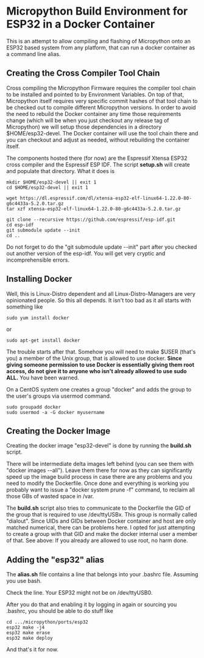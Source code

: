Micropython Build Environment for ESP32 in a Docker Container
=============================================================

This is an attempt to allow compiling and flashing of Micropython
onto an ESP32 based system from any platform, that can run a docker
container as a command line alias.

Creating the Cross Compiler Tool Chain
--------------------------------------

Cross compiling the Micropython Firmware requires the compiler tool
chain to be installed and pointed to by Environment Variables.
On top of that, Micropython itself requires very specific commit hashes
of that tool chain to be checked out to compile different Micropython versions.
In order to avoid the need to rebuild the Docker container any time those
requirements change (which will be when you just checkout any release
tag of Micropython) we will setup those dependencies in
a directory $HOME/esp32-devel. The Docker container will use the tool chain
there and you can checkout and adjust as needed, without rebuilding the
container itself.

The components hosted there (for now) are
the Espressif Xtensa ESP32 cross compiler
and the Espressif ESP IDF. The script __setup.sh__ will create and populate
that directory. What it does is

```
mkdir $HOME/esp32-devel || exit 1
cd $HOME/esp32-devel || exit 1

wget https://dl.espressif.com/dl/xtensa-esp32-elf-linux64-1.22.0-80-g6c4433a-5.2.0.tar.gz
tar xzf xtensa-esp32-elf-linux64-1.22.0-80-g6c4433a-5.2.0.tar.gz

git clone --recursive https://github.com/espressif/esp-idf.git
cd esp-idf
git submodule update --init
cd ..
```

Do not forget to do the "git submodule update --init" part after
you checked out another version of the esp-idf. You will get very cryptic
and incomprehensible errors.

Installing Docker
-----------------

Well, this is Linux-Distro dependent and all Linux-Distro-Managers are
very opinionated people. So this all depends. It isn't too bad as it all
starts with something like
```
sudo yum install docker
```
or
```
sudo apt-get install docker
```

The trouble starts after that. Somehow you will need to make $USER
(that's you) a member of the Unix group, that is allowed to use docker.
__Since giving someone permission to use Docker is essentially giving
them root access, do not give it to anyone who isn't already allowed to
use sudo ALL.__ You have been warned. 

On a CentOS system one creates a group "docker" and adds the group to
the user's groups via usermod command.

```
sudo groupadd docker
sudo usermod -a -G docker myusername
```

Creating the Docker Image
-------------------------

Creating the docker image "esp32-devel" is done by running the
__build.sh__ script.

There will be intermediate delta images left behind (you can see them
with "docker images --all"). Leave them there for now as they can
significantly speed up the image build process in case there are any
problems and you need to modify the Dockerfile.
Once done and everything is working you probably want to issue
a "docker system prune -f" command, to reclaim all those GBs of wasted
space in /var.

The __build.sh__ script also tries to communicate to the Dockerfile
the GID of the group that is required to use /dev/ttyUSBx. This group is
normally called "dialout". Since UIDs and GIDs between Docker container
and host are only matched numerical, there can be problems here. I opted
for just attempting to create a group with that GID and make the docker
internal user a member of that. See above: If you already are allowed to
use root, no harm done.

Adding the "esp32" alias
------------------------

The __alias.sh__ file contains a line that belongs into your .bashrc file.
Assuming you use bash.

Check the line. Your ESP32 might not be on /dev/ttyUSB0.

After you do that and enabling it by logging in again or sourcing you
.bashrc, you should be able to do stuff like

```
cd .../micropython/ports/esp32
esp32 make -j4
esp32 make erase
esp32 make deploy
```

And that's it for now.

